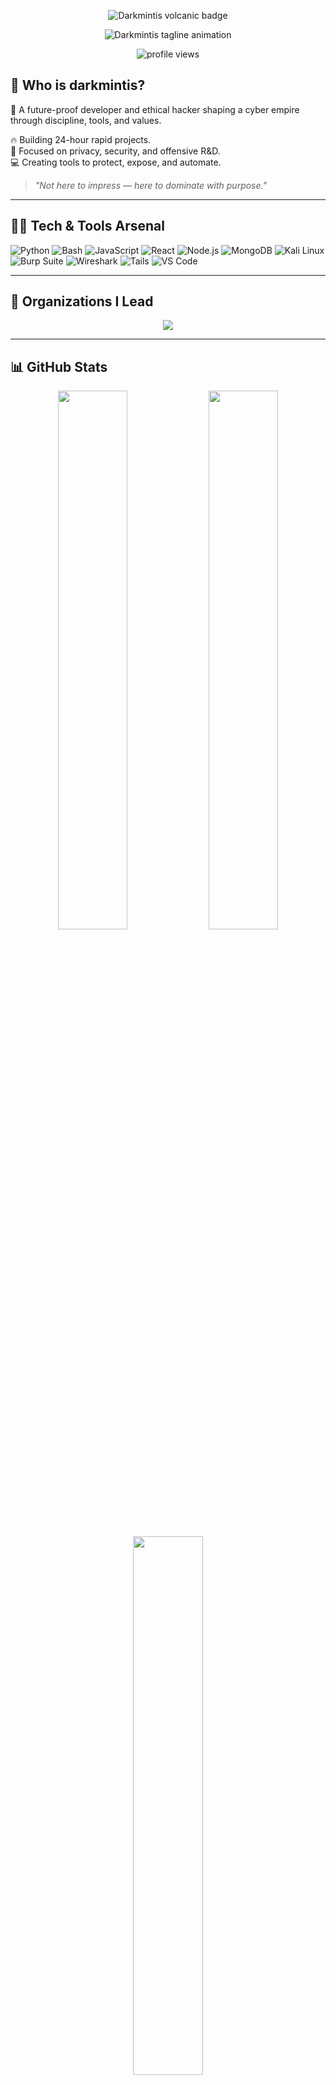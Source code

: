 <p align="center">
  <img src="https://img.shields.io/badge/%F0%9F%8C%8B%20Darkmintis%20%F0%9F%8C%8B-FF4500?style=for-the-badge&logoColor=FF0000&labelColor=000000" alt="Darkmintis volcanic badge" />
</p>

<p align="center">
  <img src="https://readme-typing-svg.demolab.com?font=Roboto+Mono&size=24&duration=3000&pause=500&color=FF4500&background=000000&center=true&vCenter=true&width=600&lines=Forging+Code+in+Molten+Flames...;Igniting+Reality+with+Precision...;Unleashing+Vision+Like+Lava..." alt="Darkmintis tagline animation" />
</p>

<p align="center">
  <img src="https://komarev.com/ghpvc/?username=darkmintis&label=Profile%20Views&color=FF4500&style=flat" alt="profile views" />
</p>

## 🧠 Who is darkmintis?

🚀 A future-proof developer and ethical hacker shaping a cyber empire through discipline, tools, and values.

🔥 Building 24-hour rapid projects.  
🔐 Focused on privacy, security, and offensive R&D.  
💻 Creating tools to protect, expose, and automate.

> _"Not here to impress — here to dominate with purpose."_


---

## 👨‍💻 Tech & Tools Arsenal

![Python](https://img.shields.io/badge/-Python-121212?style=for-the-badge&logo=python)
![Bash](https://img.shields.io/badge/-Bash-121212?style=for-the-badge&logo=gnu-bash)
![JavaScript](https://img.shields.io/badge/-JavaScript-121212?style=for-the-badge&logo=javascript)
![React](https://img.shields.io/badge/-React-121212?style=for-the-badge&logo=react)
![Node.js](https://img.shields.io/badge/-Node.js-121212?style=for-the-badge&logo=node.js)
![MongoDB](https://img.shields.io/badge/-MongoDB-121212?style=for-the-badge&logo=mongodb)
![Kali Linux](https://img.shields.io/badge/-Kali%20Linux-121212?style=for-the-badge&logo=kalilinux)
![Burp Suite](https://img.shields.io/badge/-Burp%20Suite-121212?style=for-the-badge&logo=burpsuite)
![Wireshark](https://img.shields.io/badge/-Wireshark-121212?style=for-the-badge&logo=wireshark)
![Tails](https://img.shields.io/badge/-Tails-121212?style=for-the-badge&logo=tails)
![VS Code](https://img.shields.io/badge/-VS%20Code-121212?style=for-the-badge&logo=visual-studio-code)

---


## 🌌 Organizations I Lead

<p align="center">
  <img src="https://readme-typing-svg.demolab.com?font=JetBrains+Mono&size=22&pause=300&color=F9F9F9&width=800&center=true&vCenter=true&lines=@D-Dark-Lab;@Drimics-Games;@D-Project24;@Minix-Lab;@BlockTech-Solutions;@Round-Tech;@Wallora-Themes;@ACE-Core" />
</p>

---

## 📊 GitHub Stats

<p align="center">
  <img width="47%" src="https://github-readme-stats.vercel.app/api?username=darkmintis&show_icons=true&theme=tokyonight&hide_border=true&count_private=true" />
  <img width="47%" src="https://github-readme-streak-stats.herokuapp.com/?user=darkmintis&theme=tokyonight&hide_border=true" />
  <img width="47%" src="https://github-readme-stats.vercel.app/api/top-langs/?username=darkmintis&layout=compact&theme=tokyonight&hide_border=true" />
</p>

---

## 🧠 GitHub Trophy Showcase

<p align="center">
  <img src="https://github-profile-trophy.vercel.app/?username=darkmintis&theme=matrix&no-frame=true&margin-w=10&column=6" />
</p>

---

## 📈 Activity Graph

<p align="center">
  <img src="https://github-readme-activity-graph.vercel.app/graph?username=darkmintis&theme=dracula&bg_color=000000&hide_border=true&line=00ffe0&point=00ffe0" />
</p>

---

## 🕶️ Vision

> I don’t just code.  
> I **architect systems**, I **weaponize knowledge**, and I **deliver impact**.  
> I live by **values, focus, and mastery.**

🧩 Stay tuned. I'm only getting started.

---

## 📫 Connect with Me

- 📩 Email: [darkmintis@gmail.com](mailto:darkmintis@gmail.com)
- 💬 Telegram: [@Darkmintis](https://t.me/Darkmintis)
- 🔗 X: [X.com/darkmintis](https://x.com/darkmintis)

---

> _"Ethics over shortcuts. Skill over hype. Execution over talk."_  
> – darkmintis 🔐
